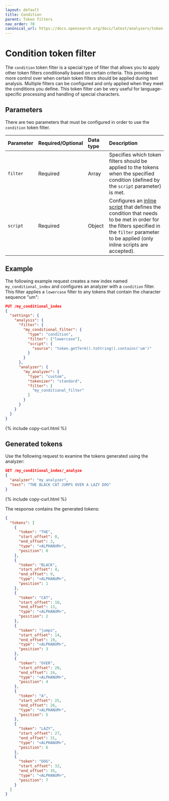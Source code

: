 ```yaml
---
layout: default
title: Condition
parent: Token filters
nav_order: 70
canonical_url: https://docs.opensearch.org/docs/latest/analyzers/token-filters/condition/
---
```


# Condition token filter

The `condition` token filter is a special type of filter that allows you to apply other token filters conditionally based on certain criteria. This provides more control over when certain token filters should be applied during text analysis.
Multiple filters can be configured and only applied when they meet the conditions you define. 
This token filter can be very useful for language-specific processing and handling of special characters.


## Parameters

There are two parameters that must be configured in order to use the `condition` token filter.

Parameter | Required/Optional | Data type | Description
:--- | :--- | :--- | :--- 
`filter` | Required | Array | Specifies which token filters should be applied to the tokens when the specified condition (defined by the `script` parameter) is met.
`script` | Required | Object | Configures an [inline script]({{site.url}}{{site.baseurl}}/api-reference/script-apis/exec-script/) that defines the condition that needs to be met in order for the filters specified in the `filter` parameter to be applied (only inline scripts are accepted).


## Example

The following example request creates a new index named `my_conditional_index` and configures an analyzer with a `condition` filter. This filter applies a `lowercase` filter to any tokens that contain the character sequence "um":

```json
PUT /my_conditional_index
{
  "settings": {
    "analysis": {
      "filter": {
        "my_conditional_filter": {
          "type": "condition",
          "filter": ["lowercase"],
          "script": {
            "source": "token.getTerm().toString().contains('um')"
          }
        }
      },
      "analyzer": {
        "my_analyzer": {
          "type": "custom",
          "tokenizer": "standard",
          "filter": [
            "my_conditional_filter"
          ]
        }
      }
    }
  }
}
```
{% include copy-curl.html %}

## Generated tokens

Use the following request to examine the tokens generated using the analyzer:

```json
GET /my_conditional_index/_analyze
{
  "analyzer": "my_analyzer",
  "text": "THE BLACK CAT JUMPS OVER A LAZY DOG"
}
```
{% include copy-curl.html %}

The response contains the generated tokens:

```json
{
  "tokens": [
    {
      "token": "THE",
      "start_offset": 0,
      "end_offset": 3,
      "type": "<ALPHANUM>",
      "position": 0
    },
    {
      "token": "BLACK",
      "start_offset": 4,
      "end_offset": 9,
      "type": "<ALPHANUM>",
      "position": 1
    },
    {
      "token": "CAT",
      "start_offset": 10,
      "end_offset": 13,
      "type": "<ALPHANUM>",
      "position": 2
    },
    {
      "token": "jumps",
      "start_offset": 14,
      "end_offset": 19,
      "type": "<ALPHANUM>",
      "position": 3
    },
    {
      "token": "OVER",
      "start_offset": 20,
      "end_offset": 24,
      "type": "<ALPHANUM>",
      "position": 4
    },
    {
      "token": "A",
      "start_offset": 25,
      "end_offset": 26,
      "type": "<ALPHANUM>",
      "position": 5
    },
    {
      "token": "LAZY",
      "start_offset": 27,
      "end_offset": 31,
      "type": "<ALPHANUM>",
      "position": 6
    },
    {
      "token": "DOG",
      "start_offset": 32,
      "end_offset": 35,
      "type": "<ALPHANUM>",
      "position": 7
    }
  ]
}
```

